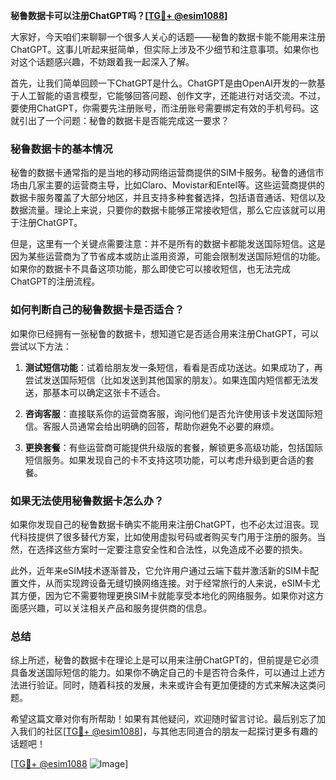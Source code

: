 **秘鲁数据卡可以注册ChatGPT吗？[[TG💪+ @esim1088](https://t.me/s/esim1088)]**

大家好，今天咱们来聊聊一个很多人关心的话题——秘鲁的数据卡能不能用来注册ChatGPT。这事儿听起来挺简单，但实际上涉及不少细节和注意事项。如果你也对这个话题感兴趣，不妨跟着我一起深入了解。

首先，让我们简单回顾一下ChatGPT是什么。ChatGPT是由OpenAI开发的一款基于人工智能的语言模型，它能够回答问题、创作文字，还能进行对话交流。不过，要使用ChatGPT，你需要先注册账号，而注册账号需要绑定有效的手机号码。这就引出了一个问题：秘鲁的数据卡是否能完成这一要求？

### 秘鲁数据卡的基本情况

秘鲁的数据卡通常指的是当地的移动网络运营商提供的SIM卡服务。秘鲁的通信市场由几家主要的运营商主导，比如Claro、Movistar和Entel等。这些运营商提供的数据卡服务覆盖了大部分地区，并且支持多种套餐选择，包括语音通话、短信以及数据流量。理论上来说，只要你的数据卡能够正常接收短信，那么它应该就可以用于注册ChatGPT。

但是，这里有一个关键点需要注意：并不是所有的数据卡都能发送国际短信。这是因为某些运营商为了节省成本或防止滥用资源，可能会限制发送国际短信的功能。如果你的数据卡不具备这项功能，那么即使它可以接收短信，也无法完成ChatGPT的注册流程。

### 如何判断自己的秘鲁数据卡是否适合？

如果你已经拥有一张秘鲁的数据卡，想知道它是否适合用来注册ChatGPT，可以尝试以下方法：

1. **测试短信功能**：试着给朋友发一条短信，看看是否成功送达。如果成功了，再尝试发送国际短信（比如发送到其他国家的朋友）。如果连国内短信都无法发送，那基本可以确定这张卡不适合。

2. **咨询客服**：直接联系你的运营商客服，询问他们是否允许使用该卡发送国际短信。客服人员通常会给出明确的回答，帮助你避免不必要的麻烦。

3. **更换套餐**：有些运营商可能提供升级版的套餐，解锁更多高级功能，包括国际短信服务。如果发现自己的卡不支持这项功能，可以考虑升级到更合适的套餐。

### 如果无法使用秘鲁数据卡怎么办？

如果你发现自己的秘鲁数据卡确实不能用来注册ChatGPT，也不必太过沮丧。现代科技提供了很多替代方案，比如使用虚拟号码或者购买专门用于注册的服务。当然，在选择这些方案时一定要注意安全性和合法性，以免造成不必要的损失。

此外，近年来eSIM技术逐渐普及，它允许用户通过云端下载并激活新的SIM卡配置文件，从而实现跨设备无缝切换网络连接。对于经常旅行的人来说，eSIM卡尤其方便，因为它不需要物理更换SIM卡就能享受本地化的网络服务。如果你对这方面感兴趣，可以关注相关产品和服务提供商的信息。

### 总结

综上所述，秘鲁的数据卡在理论上是可以用来注册ChatGPT的，但前提是它必须具备发送国际短信的能力。如果你不确定自己的卡是否符合条件，可以通过上述方法进行验证。同时，随着科技的发展，未来或许会有更加便捷的方式来解决这类问题。

希望这篇文章对你有所帮助！如果有其他疑问，欢迎随时留言讨论。最后别忘了加入我们的社区[[TG💪+ @esim1088](https://t.me/s/esim1088)]，与其他志同道合的朋友一起探讨更多有趣的话题吧！

[[TG💪+ @esim1088](https://t.me/s/esim1088) ![Image](https://i.postimg.cc/4NQfJmqS/Snipaste-2025-05-13-00-14-12.png)]